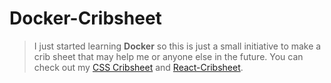 # Docker-Cribsheet

> I just started learning **Docker** so this is just a small initiative to make a crib sheet that may help me or anyone else in the future. You can check out my [CSS Cribsheet](https://github.com/sayeemabdullah/CSS-Cribsheet) and [React-Cribsheet](https://github.com/sayeemabdullah/React-Cribsheet).

